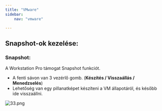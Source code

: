 ```yaml
---
title: "VMware"
sidebar:
    nav: "vmware"

---
```

## Snapshot-ok kezelése:



### Snapshot:
A Workstation Pro támogat Snapshot funkciót.
- A fenti sávon van 3 vezérlő gomb. (**Készítés / Visszaállás / Menedzselés**)
- Lehetőség van egy pillanatképet készíteni a VM állapotáról, és később ide visszaállni.

![33.png](/images/33.png)